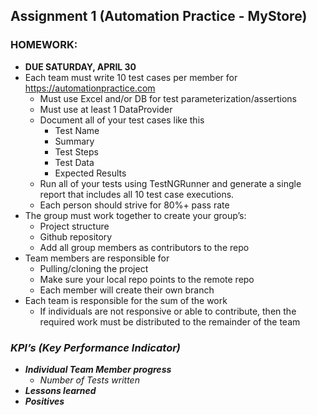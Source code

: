 ## Assignment 1 (Automation Practice - MyStore)

### HOMEWORK: 
- **DUE SATURDAY, APRIL 30**
- Each team must write 10 test cases per member for https://automationpractice.com
  - Must use Excel and/or DB for test parameterization/assertions
  - Must use at least 1 DataProvider
  - Document all of your test cases like this
    - Test Name
    - Summary
    - Test Steps
    - Test Data
    - Expected Results
  - Run all of your tests using TestNGRunner and generate a single report that includes all 10 test case executions.
   - Each person should strive for 80%+ pass rate
- The group must work together to create your group’s:
  - Project structure
  - Github repository
   - Add all group members as contributors to the repo
- Team members are responsible for
  - Pulling/cloning the project
   - Make sure your local repo points to the remote repo
  - Each member will create their own branch
- Each team is responsible for the sum of the work
  - If individuals are not responsive or able to contribute, then the required work must be distributed to the remainder of the team

### *KPI’s (Key Performance Indicator)*
- ***Individual Team Member progress***
  - *Number of Tests written*
- ***Lessons learned***
- ***Positives***
